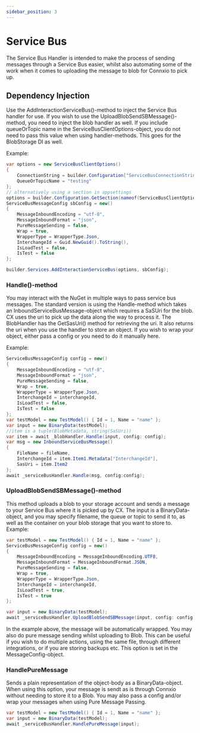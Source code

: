 ```yaml
---
sidebar_position: 3
---
```


# Service Bus
The Service Bus Handler is intended to make the process of sending messages through a Service Bus easier, whilst also automating some of the work when it comes to uploading the message to blob for Connxio to pick up.

## Dependency Injection
Use the AddInteractionServiceBus()-method to inject the Service Bus handler for use. If you wish to use the UploadBlobSendSBMessage()-method, you need to inject the blob handler as well. If you include queueOrTopic name in the ServiceBusClientOptions-object, you do not need to pass this value when using handler-methods. This goes for the BlobStorage DI as well.

Example:

```csharp
var options = new ServiceBusClientOptions()
{
    ConnectionString = builder.Configuration["ServiceBusConnectionString"]!,
    QueueOrTopicName = "testing"
};
// alternatively using a section in appsettings
options = builder.Configuration.GetSection(nameof(ServiceBusClientOptions)).Get<ServiceBusClientOptions>();
ServiceBusMessageConfig sbConfig = new()
{
    MessageInboundEncoding = "utf-8",
    MessageInboundFormat = "json",
    PureMessageSending = false,
    Wrap = true,
    WrapperType = WrapperType.Json,
    InterchangeId = Guid.NewGuid().ToString(),
    IsLoadTest = false,
    IsTest = false
};

builder.Services.AddInteractionServiceBus(options, sbConfig);
```

 
### Handle()-method
You may interact with the NuGet in multiple ways to pass service bus messages. The standard version is using the Handle-method which takes an InboundServiceBusMessage-object which requires a SaSUri for the blob. CX uses the uri to pick up the data along the way to process it. The BlobHandler has the GetSasUri() method for retrieving the uri. It also returns the uri when you use the handler to store an object. If you wish to wrap your object, either pass a config or you need to do it manually here.

Example:
```csharp
ServiceBusMessageConfig config = new()
{
    MessageInboundEncoding = "utf-8",
    MessageInboundFormat = "json",
    PureMessageSending = false,
    Wrap = true,
    WrapperType = WrapperType.Json,
    InterchangeId = interchangeId,
    IsLoadTest = false,
    IsTest = false
};
var testModel = new TestModel() { Id = 1, Name = "name" };
var input = new BinaryData(testModel);
//item is a tuple(BlobMetadata, string(SaSUri))
var item = await _blobHandler.Handle(input, config: config);
var msg = new InboundServiceBusMessage()
{
    FileName = fileName,
    InterchangeId = item.Item1.Metadata["InterchangeId"],
    SasUri = item.Item2
};
await _serviceBusHandler.Handle(msg, config:config);
```

### UploadBlobSendSBMessage()-method
This method uploads a blob to your storage account and sends a message to your Service Bus where it is picked up by CX. The input is a BinaryData-object, and you may specify filename, the queue or topic to send it to, as well as the container on your blob storage that you want to store to.
Example:
```csharp
var testModel = new TestModel() { Id = 1, Name = "name" };
ServiceBusMessageConfig config = new()
{
    MessageInboundEncoding = MessageInboundEncoding.UTF8,
    MessageInboundFormat = MessageInboundFormat.JSON,
    PureMessageSending = false,
    Wrap = true,
    WrapperType = WrapperType.Json,
    InterchangeId = interchangeId,
    IsLoadTest = true,
    IsTest = true
};

var input = new BinaryData(testModel);
await _serviceBusHandler.UploadBlobSendSBMessage(input, config: config);
```
In the example above, the message will be automatically wrapped.
You may also do pure message sending whilst uploading to Blob. This can be useful if you wish to do multiple actions, using the same file, through different integrations, or if you are storing backups etc. This option is set in the MessageConfig-object.



### HandlePureMessage
Sends a plain representation of the object-body as a BinaryData-object. When using this option, your message is sendt as is through Connxio without needing to store it to a Blob. You may also pass a config and/or wrap your messages when using Pure Message Passing.
```csharp
var testModel = new TestModel() { Id = 1, Name = "name" };
var input = new BinaryData(testModel);
await _serviceBusHandler.HandlePureMessage(input);
```
